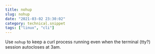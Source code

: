 ```yaml
---
title: nohup
slug: nohup
date: "2021-03-02 23:30:02"
category: technical.snippet
tags: ["linux", "cli"]
---
```


Use `nohup` to keep a curl process running even when the terminal (tty?) session autocloses at 3am.
